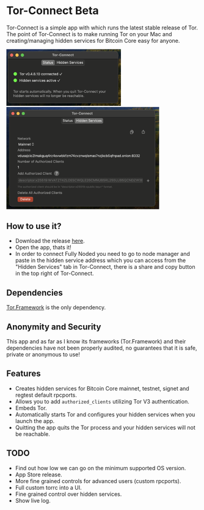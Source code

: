 #  Tor-Connect Beta

Tor-Connect is a simple app with which runs the latest stable release of Tor.
The point of Tor-Connect is to make running Tor on your Mac and creating/managing 
hidden services for Bitcoin Core easy for anyone. 

<img src="./Tor-Connect/Images/torconnect_status.png" alt="" width="300"/>
<br>
<img src="./Tor-Connect/Images/torconnect_hs.png" alt="" width="400"/>

## How to use it?
- Download the release [here](https://github.com/Fonta1n3/Tor-Connect/releases/tag/v1.0.0-alpha).
- Open the app, thats it! 
- In order to connect Fully Noded you need to go to node manager and 
paste in the hidden service address which you can access from the "Hidden Services" tab in
Tor-Connect, there is a share and copy button in the top right of Tor-Connect.

## Dependencies
[Tor.Framework](https://github.com/iCepa/Tor.framework) is the only dependency.

## Anonymity and Security
This app and as far as I know its frameworks (Tor.Framework) and their dependencies 
have not been properly audited, no guarantees that it is safe, private or anonymous to use!

## Features
- Creates hidden services for Bitcoin Core mainnet, testnet, signet and regtest default rpcports.
- Allows you to add `authorized_clients` utilizing Tor V3 authentication.
- Embeds Tor.
- Automatically starts Tor and configures your hidden services when you launch the app.
- Quitting the app quits the Tor process and your hidden services will not be reachable.

## TODO
- Find out how low we can go on the minimum supported OS version.
- App Store release.
- More fine grained controls for advanced users (custom rpcports).
- Full custom torrc into a UI.
- Fine grained control over hidden services.
- Show live log.

